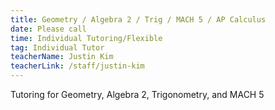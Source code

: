 ```yaml
---
title: Geometry / Algebra 2 / Trig / MACH 5 / AP Calculus
date: Please call
time: Individual Tutoring/Flexible
tag: Individual Tutor
teacherName: Justin Kim
teacherLink: /staff/justin-kim
---
```

Tutoring for Geometry, Algebra 2, Trigonometry, and MACH 5